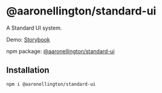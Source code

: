 # @aaronellington/standard-ui

A Standard UI system.

Demo: [Storybook](https://aaronellington.github.io/standard-ui/)

npm package: [@aaronellington/standard-ui](https://www.npmjs.com/package/@aaronellington/standard-ui)

## Installation

```shell
npm i @aaronellington/standard-ui
```
